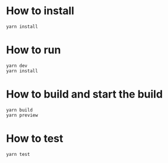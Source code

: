# How to install

```
yarn install
```

# How to run

```
yarn dev
yarn install
```

# How to build and start the build

```
yarn build
yarn preview
```

# How to test 

```
yarn test
```